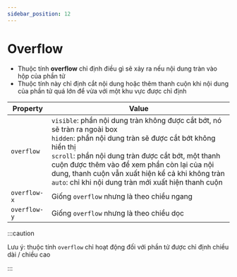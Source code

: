 ```yaml
---
sidebar_position: 12
---
```


# Overflow

- Thuộc tính **overflow** chỉ định điều gì sẽ xảy ra nếu nội dung tràn vào hộp của phần tử
- Thuộc tính này chỉ định cắt nội dung hoặc thêm thanh cuộn khi nội dung của phần tử quá lớn để vừa với một khu vực được chỉ định

| Property     | Value                                                                                                                                                                                                                                                                                                                                                               |
| ------------ | ------------------------------------------------------------------------------------------------------------------------------------------------------------------------------------------------------------------------------------------------------------------------------------------------------------------------------------------------------------------- |
| `overflow`   | `visible`: phần nội dung tràn không được cắt bớt, nó sẽ tràn ra ngoài box<br />`hidden`: phần nội dung tràn sẽ được cắt bớt không hiển thị<br />`scroll`: phần nội dung tràn được cắt bớt, một thanh cuộn được thêm vào để xem phần còn lại của nội dung, thanh cuộn vẫn xuất hiện kể cả khi không tràn<br />`auto`: chỉ khi nội dung tràn mới xuất hiện thanh cuộn |
| `overflow-x` | Giống `overflow` nhưng là theo chiều ngang                                                                                                                                                                                                                                                                                                                          |
| `overflow-y` | Giống `overflow` nhưng là theo chiều dọc                                                                                                                                                                                                                                                                                                                            |

:::caution

Lưu ý: thuộc tính `overflow` chỉ hoạt động đối với phần tử được chỉ định chiều dài / chiều cao

:::

